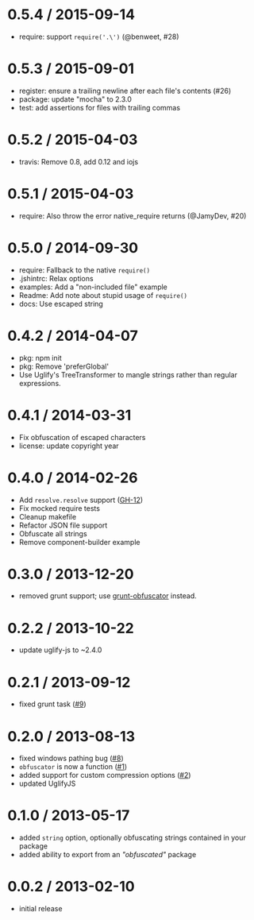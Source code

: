 
0.5.4 / 2015-09-14
==================

  * require: support `require('.\')` (@benweet, #28)

0.5.3 / 2015-09-01
==================

  * register: ensure a trailing newline after each file's contents (#26)
  * package: update "mocha" to 2.3.0
  * test: add assertions for files with trailing commas

0.5.2 / 2015-04-03
==================

  * travis: Remove 0.8, add 0.12 and iojs

0.5.1 / 2015-04-03
==================

  * require: Also throw the error native_require returns (@JamyDev, #20)

0.5.0 / 2014-09-30
==================

  * require: Fallback to the native `require()`
  * .jshintrc: Relax options
  * examples: Add a "non-included file" example
  * Readme: Add note about stupid usage of `require()`
  * docs: Use escaped string

0.4.2 / 2014-04-07
==================

 * pkg: npm init
 * pkg: Remove 'preferGlobal'
 * Use Uglify's TreeTransformer to mangle strings rather than regular expressions.

0.4.1 / 2014-03-31
==================

 * Fix obfuscation of escaped characters
 * license: update copyright year

0.4.0 / 2014-02-26
==================

 * Add `resolve.resolve` support ([GH-12](https://github.com/stephenmathieson/node-obfuscator/issues/12))
 * Fix mocked require tests
 * Cleanup makefile
 * Refactor JSON file support
 * Obfuscate all strings
 * Remove component-builder example

0.3.0 / 2013-12-20
==================

- removed grunt support; use [grunt-obfuscator](https://github.com/stephenmathieson/grunt-obfuscator) instead.

0.2.2 / 2013-10-22
==================

- update uglify-js to ~2.4.0

0.2.1 / 2013-09-12
==================

- fixed grunt task ([#9](https://github.com/stephenmathieson/node-obfuscator/pull/9))

0.2.0 / 2013-08-13
==================

- fixed windows pathing bug ([#8](https://github.com/stephenmathieson/node-obfuscator/pull/8))
- `obfuscator` is now a function ([#1](https://github.com/stephenmathieson/node-obfuscator/issues/1))
- added support for custom compression options ([#2](https://github.com/stephenmathieson/node-obfuscator/issues/2))
- updated UglifyJS

0.1.0 / 2013-05-17
==================

- added `string` option, optionally obfuscating strings contained in your package
- added ability to export from an _"obfuscated"_ package

0.0.2 / 2013-02-10
==================

- initial release
